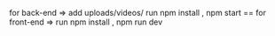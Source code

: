 for back-end =>
add uploads/videos/ 
run npm install , npm start
== for front-end =>
run npm install , npm run dev
